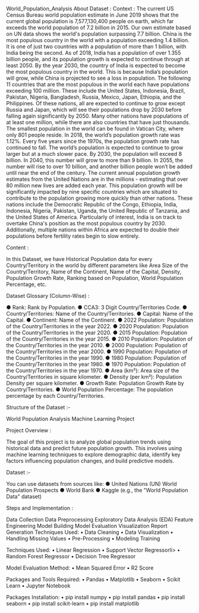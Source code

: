World_Population_Analysis
About Dataset : Context : The current US Census Bureau world population estimate in June 2019 shows that the current global population is 7,577,130,400 people on earth, which far exceeds the world population of 7.2 billion in 2015. Our own estimate based on UN data shows the world's population surpassing 7.7 billion. China is the most populous country in the world with a population exceeding 1.4 billion. It is one of just two countries with a population of more than 1 billion, with India being the second. As of 2018, India has a population of over 1.355 billion people, and its population growth is expected to continue through at least 2050. By the year 2030, the country of India is expected to become the most populous country in the world. This is because India’s population will grow, while China is projected to see a loss in population. The following 11 countries that are the most populous in the world each have populations exceeding 100 million. These include the United States, Indonesia, Brazil, Pakistan, Nigeria, Bangladesh, Russia, Mexico, Japan, Ethiopia, and the Philippines. Of these nations, all are expected to continue to grow except Russia and Japan, which will see their populations drop by 2030 before falling again significantly by 2050. Many other nations have populations of at least one million, while there are also countries that have just thousands. The smallest population in the world can be found in Vatican City, where only 801 people reside. In 2018, the world’s population growth rate was 1.12%. Every five years since the 1970s, the population growth rate has continued to fall. The world’s population is expected to continue to grow larger but at a much slower pace.
By 2030, the population will exceed 8 billion. In 2040, this number will grow to more than 9 billion. In 2055, the number will rise to over 10 billion, and another billion people won’t be added until near the end of the century. The current annual population growth estimates from the United Nations are in the millions - estimating that over 80 million new lives are added each year. This population growth will be significantly impacted by nine specific countries which are situated to contribute to the population growing more quickly than other nations. These nations include the Democratic Republic of the Congo, Ethiopia, India, Indonesia, Nigeria, Pakistan, Uganda, the United Republic of Tanzania, and the United States of America. Particularly of interest, India is on track to overtake China's position as the most populous country by 2030. Additionally, multiple nations within Africa are expected to double their populations before fertility rates begin to slow entirely.

Content :

In this Dataset, we have Historical Population data for every Country/Territory in the world by different parameters like Area Size of the Country/Territory, Name of the Continent, Name of the Capital, Density, Population Growth Rate, Ranking based on Population, World Population Percentage, etc.

Dataset Glossary (Column-Wise) :

● Rank: Rank by Population. ● CCA3: 3 Digit Country/Territories Code. ● Country/Territories: Name of the Country/Territories. ● Capital: Name of the Capital. ● Continent: Name of the Continent. ● 2022 Population: Population of the Country/Territories in the year 2022. ● 2020 Population: Population of the Country/Territories in the year 2020. ● 2015 Population: Population of the Country/Territories in the year 2015. ● 2010 Population: Population of the Country/Territories in the year 2010. ● 2000 Population: Population of the Country/Territories in the year 2000. ● 1990 Population: Population of the Country/Territories in the year 1990. ● 1980 Population: Population of the Country/Territories in the year 1980. ● 1970 Population: Population of the Country/Territories in the year 1970. ● Area (km²): Area size of the Country/Territories in square kilometer. ● Density (per km²): Population Density per square kilometer. ● Growth Rate: Population Growth Rate by Country/Territories. ● World Population Percentage: The population percentage by each Country/Territories.

Structure of the Dataset :-

World Population Analysis Machine Learning Project

Project Overview :

The goal of this project is to analyze global population trends using historical data and predict future population growth. This involves using machine learning techniques to explore demographic data, identify key factors influencing population changes, and build predictive models.

Dataset :-

You can use datasets from sources like: ● United Nations (UN) World Population Prospects ● World Bank ● Kaggle (e.g., the "World Population Data" dataset)

Steps and Implementation :

Data Collection
Data Preprocessing
Exploratory Data Analysis (EDA)
Feature Engineering
Model Building
Model Evaluation
Visualization
Report Generation
Techniques Used: • Data Cleaning • Data Visualization • Handling Missing Values • Pre-Processing • Modeling Training

Techniques Used: • Linear Regression • Support Vector Regressorli> • Random Forest Regressor • Decision Tree Regressor

Model Evaluation Method: • Mean Squared Error • R2 Score

Packages and Tools Required: • Pandas • Matplotlib • Seaborn • Scikit Learn • Jupyter Notebook

Packages Installation: • pip install numpy • pip install pandas • pip install seaborn • pip install scikit-learn • pip install matplotlib

